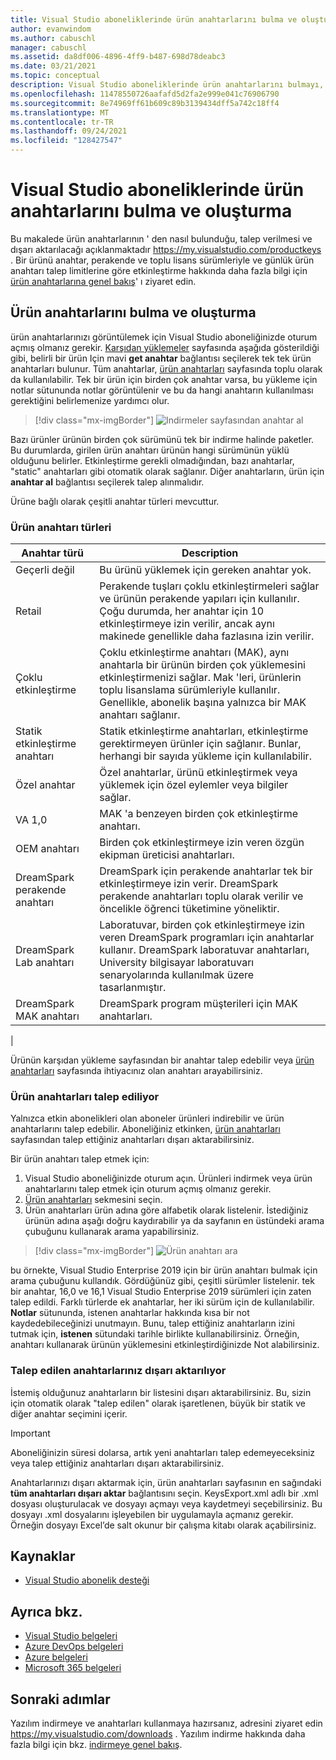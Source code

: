 ```yaml
---
title: Visual Studio aboneliklerinde ürün anahtarlarını bulma ve oluşturma | Microsoft Docs
author: evanwindom
ms.author: cabuschl
manager: cabuschl
ms.assetid: da8df006-4896-4ff9-b487-698d78deabc3
ms.date: 03/21/2021
ms.topic: conceptual
description: Visual Studio aboneliklerinde ürün anahtarlarını bulmayı, talep etmek ve dışa aktarmak hakkında bilgi edinin
ms.openlocfilehash: 11478550726aafafd5d2fa2e999e041c76906790
ms.sourcegitcommit: 8e74969ff61b609c89b3139434dff5a742c18ff4
ms.translationtype: MT
ms.contentlocale: tr-TR
ms.lasthandoff: 09/24/2021
ms.locfileid: "128427547"
---
```

# <a name="finding-and-claiming-product-keys-in-visual-studio-subscriptions"></a>Visual Studio aboneliklerinde ürün anahtarlarını bulma ve oluşturma
Bu makalede ürün anahtarlarının ' den nasıl bulunduğu, talep verilmesi ve dışarı aktarılacağı açıklanmaktadır https://my.visualstudio.com/productkeys .  Bir ürünü anahtar, perakende ve toplu lisans sürümleriyle ve günlük ürün anahtarı talep limitlerine göre etkinleştirme hakkında daha fazla bilgi için [ürün anahtarlarına genel bakış](product-keys.md)' ı ziyaret edin.

## <a name="locating-and-claiming-product-keys"></a>Ürün anahtarlarını bulma ve oluşturma
ürün anahtarlarınızı görüntülemek için Visual Studio aboneliğinizde oturum açmış olmanız gerekir. [Karşıdan yüklemeler](https://my.visualstudio.com/downloads) sayfasında aşağıda gösterildiği gibi, belirli bir ürün Için mavi **get anahtar** bağlantısı seçilerek tek tek ürün anahtarları bulunur.  Tüm anahtarlar, [ürün anahtarları](https://my.visualstudio.com/productkeys?wt.mc_id=o~msft~docs) sayfasında toplu olarak da kullanılabilir. Tek bir ürün için birden çok anahtar varsa, bu yükleme için notlar sütununda notlar görüntülenir ve bu da hangi anahtarın kullanılması gerektiğini belirlemenize yardımcı olur.
> [!div class="mx-imgBorder"]
> ![Indirmeler sayfasından anahtar al](_img/product-keys/download-get-key.png "Bu ürün için bir anahtar almak üzere herhangi bir indirmenin bilgi sayfasında anahtar al ' ı seçin.")

Bazı ürünler ürünün birden çok sürümünü tek bir indirme halinde paketler. Bu durumlarda, girilen ürün anahtarı ürünün hangi sürümünün yüklü olduğunu belirler.
Etkinleştirme gerekli olmadığından, bazı anahtarlar, "static" anahtarları gibi otomatik olarak sağlanır. Diğer anahtarların, ürün için **anahtar al** bağlantısı seçilerek talep alınmalıdır.

Ürüne bağlı olarak çeşitli anahtar türleri mevcuttur.

### <a name="product-key-types"></a>Ürün anahtarı türleri

|    Anahtar türü           |    Description                                                                                                                                                                                                           |
|-------------------------------|------------------------------------------------------------------------------------------------------------------------------------------------------------------------------------------------------------------------------------------------------------|
|    Geçerli değil                    |    Bu ürünü yüklemek için gereken anahtar yok.                                                       |
|    Retail                     |    Perakende tuşları çoklu etkinleştirmeleri sağlar ve ürünün perakende yapıları için kullanılır. Çoğu durumda, her anahtar için 10 etkinleştirmeye izin verilir, ancak aynı makinede genellikle daha fazlasına izin verilir.                                                       |
|    Çoklu etkinleştirme        |    Çoklu etkinleştirme anahtarı (MAK), aynı anahtarla bir ürünün birden çok yüklemesini etkinleştirmenizi sağlar. Mak 'leri, ürünlerin toplu lisanslama sürümleriyle kullanılır. Genellikle, abonelik başına yalnızca bir MAK anahtarı sağlanır.    |
|    Statik etkinleştirme anahtarı    |    Statik etkinleştirme anahtarları, etkinleştirme gerektirmeyen ürünler için sağlanır. Bunlar, herhangi bir sayıda yükleme için kullanılabilir.                                                                                                                  |
|    Özel anahtar                 |    Özel anahtarlar, ürünü etkinleştirmek veya yüklemek için özel eylemler veya bilgiler sağlar.                                                                                                                                                                |
|    VA 1,0                     |    MAK 'a benzeyen birden çok etkinleştirme anahtarı.                                                                                                                                                                                                 |
|    OEM anahtarı                    |    Birden çok etkinleştirmeye izin veren özgün ekipman üreticisi anahtarları.                                                                                                                                                                       |
|    DreamSpark perakende anahtarı    |    DreamSpark için perakende anahtarlar tek bir etkinleştirmeye izin verir. DreamSpark perakende anahtarları toplu olarak verilir ve öncelikle öğrenci tüketimine yöneliktir.                                                                                     |
|    DreamSpark Lab anahtarı         |    Laboratuvar, birden çok etkinleştirmeye izin veren DreamSpark programları için anahtarlar kullanır. DreamSpark laboratuvar anahtarları, University bilgisayar laboratuvarı senaryolarında kullanılmak üzere tasarlanmıştır.                                                                                       |
|    DreamSpark MAK anahtarı         |    DreamSpark program müşterileri için MAK anahtarları.                                                                                                                                                                                                  |
|

Ürünün karşıdan yükleme sayfasından bir anahtar talep edebilir veya [ürün anahtarları](https://my.visualstudio.com/productkeys) sayfasında ihtiyacınız olan anahtarı arayabilirsiniz.

### <a name="claiming-product-keys"></a>Ürün anahtarları talep ediliyor
Yalnızca etkin abonelikleri olan aboneler ürünleri indirebilir ve ürün anahtarlarını talep edebilir.  Aboneliğiniz etkinken, [ürün anahtarları](https://my.visualstudio.com/productkeys) sayfasından talep ettiğiniz anahtarları dışarı aktarabilirsiniz.

Bir ürün anahtarı talep etmek için:
1. Visual Studio aboneliğinizde oturum açın.  Ürünleri indirmek veya ürün anahtarlarını talep etmek için oturum açmış olmanız gerekir.
2. [Ürün anahtarları](https://my.visualstudio.com/productkeys?wt.mc_id=o~msft~docs) sekmesini seçin.
3. Ürün anahtarları ürün adına göre alfabetik olarak listelenir.  İstediğiniz ürünün adına aşağı doğru kaydırabilir ya da sayfanın en üstündeki arama çubuğunu kullanarak arama yapabilirsiniz.
> [!div class="mx-imgBorder"]
> ![Ürün anahtarı ara](_img/product-keys/search-keys.png "İstediğiniz ürüne kaydırın veya herhangi bir ürünü hızlı bir şekilde bulmak için arama kutusunu kullanın.")
   
bu örnekte, Visual Studio Enterprise 2019 için bir ürün anahtarı bulmak için arama çubuğunu kullandık.
Gördüğünüz gibi, çeşitli sürümler listelenir.  tek bir anahtar, 16,0 ve 16,1 Visual Studio Enterprise 2019 sürümleri için zaten talep edildi.  Farklı türlerde ek anahtarlar, her iki sürüm için de kullanılabilir. **Notlar** sütununda, istenen anahtarlar hakkında kısa bir not kaydedebileceğinizi unutmayın.  Bunu, talep ettiğiniz anahtarların izini tutmak için, **istenen** sütundaki tarihle birlikte kullanabilirsiniz.  Örneğin, anahtarı kullanarak ürünün yüklemesini etkinleştirdiğinizde Not alabilirsiniz.

### <a name="exporting-your-claimed-keys"></a>Talep edilen anahtarlarınız dışarı aktarılıyor
İstemiş olduğunuz anahtarların bir listesini dışarı aktarabilirsiniz.  Bu, sizin için otomatik olarak "talep edilen" olarak işaretlenen, büyük bir statik ve diğer anahtar seçimini içerir.

> [!IMPORTANT]
> Aboneliğinizin süresi dolarsa, artık yeni anahtarları talep edemeyeceksiniz veya talep ettiğiniz anahtarları dışarı aktarabilirsiniz.

Anahtarlarınızı dışarı aktarmak için, ürün anahtarları sayfasının en sağındaki **tüm anahtarları dışarı aktar** bağlantısını seçin.  KeysExport.xml adlı bir .xml dosyası oluşturulacak ve dosyayı açmayı veya kaydetmeyi seçebilirsiniz.  Bu dosyayı .xml dosyalarını işleyebilen bir uygulamayla açmanız gerekir.  Örneğin dosyayı Excel’de salt okunur bir çalışma kitabı olarak açabilirsiniz.

## <a name="resources"></a>Kaynaklar
- [Visual Studio abonelik desteği](https://aka.ms/vssubscriberhelp)

## <a name="see-also"></a>Ayrıca bkz.
- [Visual Studio belgeleri](/visualstudio/)
- [Azure DevOps belgeleri](/azure/devops/)
- [Azure belgeleri](/azure/)
- [Microsoft 365 belgeleri](/microsoft-365/)

## <a name="next-steps"></a>Sonraki adımlar
Yazılım indirmeye ve anahtarları kullanmaya hazırsanız, adresini ziyaret edin https://my.visualstudio.com/downloads .  Yazılım indirme hakkında daha fazla bilgi için bkz. [indirmeye genel bakış](download-software.md).